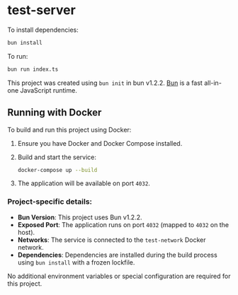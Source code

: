 # test-server

To install dependencies:

```bash
bun install
```

To run:

```bash
bun run index.ts
```

This project was created using `bun init` in bun v1.2.2. [Bun](https://bun.sh) is a fast all-in-one JavaScript runtime.

## Running with Docker

To build and run this project using Docker:

1. Ensure you have Docker and Docker Compose installed.

2. Build and start the service:

   ```bash
   docker-compose up --build
   ```

3. The application will be available on port `4032`.

### Project-specific details:

- **Bun Version**: This project uses Bun v1.2.2.
- **Exposed Port**: The application runs on port `4032` (mapped to `4032` on the host).
- **Networks**: The service is connected to the `test-network` Docker network.
- **Dependencies**: Dependencies are installed during the build process using `bun install` with a frozen lockfile.

No additional environment variables or special configuration are required for this project.